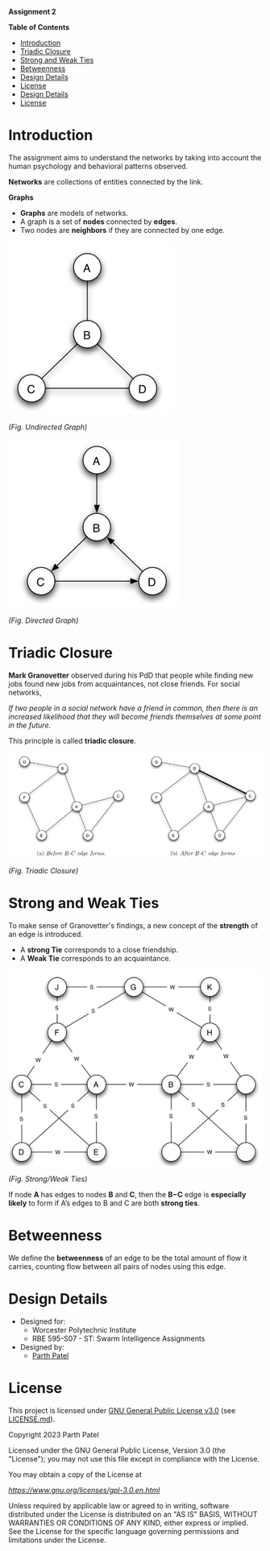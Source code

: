 **Assignment 2**

**Table of Contents**

<!-- TOC -->

- [Introduction](#introduction)
- [Triadic Closure](#triadic-closure)
- [Strong and Weak Ties](#strong-and-weak-ties)
- [Betweenness](#betweenness)
- [Design Details](#design-details)
- [License](#license)
- [Design Details](#design-details)
- [License](#license)

<!-- /TOC -->

# Introduction

The assignment aims to understand the networks by taking into account the human psychology and behavioral patterns observed.

**Networks** are collections of entities connected by the link.

**Graphs**

- **Graphs** are models of networks.
- A graph is a set of **nodes** connected by **edges**.
- Two nodes are **neighbors** if they are connected by one edge.

![Undirected Graph](./Images/Undirected%20Graph.png)

*(Fig. Undirected Graph)*

![Directed Graph](./Images/Directed%20Graph.png)

*(Fig. Directed Graph)*

# Triadic Closure

**Mark Granovetter** observed during his PdD that people while finding new jobs found new jobs from acquaintances, not close friends. For social networks,

*If two people in a social network have a friend in common, then there is an increased likelihood that they will become friends themselves at some point in the future.*

This principle is called **triadic closure**.

![Triadic Closure](./Images/Triadic%20Closure.png)

*(Fig. Triadic Closure)*

# Strong and Weak Ties

To make sense of Granovetter's findings, a new concept of the **strength** of an edge is introduced.
- A **strong Tie** corresponds to a close friendship.
- A **Weak Tie** corresponds to an acquaintance.

![Strong Weak Ties](./Images/Strong%20Weak%20Tie.png)

*(Fig. Strong/Weak Ties)*

If node **A** has edges to nodes **B** and **C**, then the **B−C** edge is **especially likely** to form if A’s edges to B and C are both **strong ties**.

# Betweenness

We define the **betweenness** of an edge to be the total amount of flow it carries, counting flow between all pairs of nodes using this edge.

# Design Details
- Designed for:
  - Worcester Polytechnic Institute
  - RBE 595-S07 - ST: Swarm Intelligence Assignments
- Designed by:
  - [Parth Patel](mailto:parth.pmech@gmail.com)

# License

This project is licensed under [GNU General Public License v3.0](https://www.gnu.org/licenses/gpl-3.0.en.html) (see [LICENSE.md](LICENSE.md)).

Copyright 2023 Parth Patel

Licensed under the GNU General Public License, Version 3.0 (the "License"); you may not use this file except in compliance with the License.

You may obtain a copy of the License at

_https://www.gnu.org/licenses/gpl-3.0.en.html_

Unless required by applicable law or agreed to in writing, software distributed under the License is distributed on an "AS IS" BASIS, WITHOUT WARRANTIES OR CONDITIONS OF ANY KIND, either express or implied. See the License for the specific language governing permissions and limitations under the License.